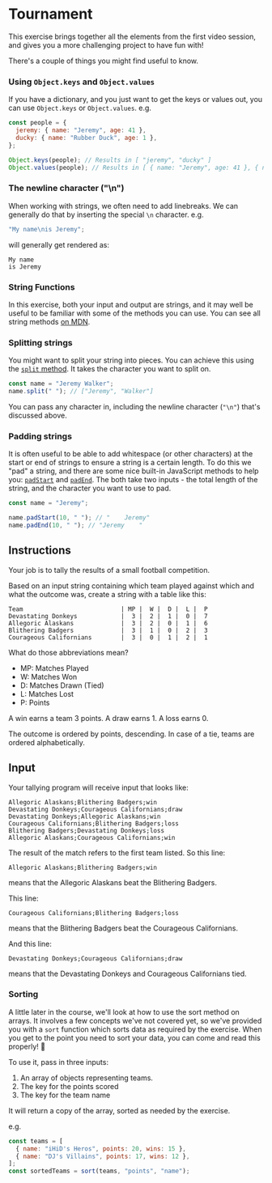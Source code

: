 # Tournament

This exercise brings together all the elements from the first video session, and gives you a more challenging project to have fun with!

There's a couple of things you might find useful to know.

### Using `Object.keys` and `Object.values`

If you have a dictionary, and you just want to get the keys or values out, you can use `Object.keys` or `Object.values`. e.g.

```javascript
const people = {
  jeremy: { name: "Jeremy", age: 41 },
  ducky: { name: "Rubber Duck", age: 1 },
};

Object.keys(people); // Results in [ "jeremy", "ducky" ]
Object.values(people); // Results in [ { name: "Jeremy", age: 41 }, { name: "Rubber Duck", age: 1 } ]
```

### The newline character ("\n")

When working with strings, we often need to add linebreaks.
We can generally do that by inserting the special `\n` character.
e.g.

```javascript
"My name\nis Jeremy";
```

will generally get rendered as:

```text
My name
is Jeremy
```

### String Functions

In this exercise, both your input and output are strings, and it may well be useful to be familiar with some of the methods you can use.
You can see all string methods [on MDN](https://developer.mozilla.org/en-US/docs/Web/JavaScript/Reference/Global_Objects/String).

### Splitting strings

You might want to split your string into pieces. You can achieve this using the [`split` method](https://developer.mozilla.org/en-US/docs/Web/JavaScript/Reference/Global_Objects/String/split). It takes the character you want to split on.

```javascript
const name = "Jeremy Walker";
name.split(" "); // ["Jeremy", "Walker"]
```

You can pass any character in, including the newline character (`"\n"`) that's discussed above.

### Padding strings

It is often useful to be able to add whitespace (or other characters) at the start or end of strings to ensure a string is a certain length. To do this we "pad" a string, and there are some nice built-in JavaScript methods to help you: [`padStart`](https://developer.mozilla.org/en-US/docs/Web/JavaScript/Reference/Global_Objects/String/padStart) and [`padEnd`](https://developer.mozilla.org/en-US/docs/Web/JavaScript/Reference/Global_Objects/String/padEnd). The both take two inputs - the total length of the string, and the character you want to use to pad.

```javascript
const name = "Jeremy";

name.padStart(10, " "); // "    Jeremy"
name.padEnd(10, " "); // "Jeremy    "
```

## Instructions

Your job is to tally the results of a small football competition.

Based on an input string containing which team played against which and what the outcome was, create a string with a table like this:

```text
Team                           | MP |  W |  D |  L |  P
Devastating Donkeys            |  3 |  2 |  1 |  0 |  7
Allegoric Alaskans             |  3 |  2 |  0 |  1 |  6
Blithering Badgers             |  3 |  1 |  0 |  2 |  3
Courageous Californians        |  3 |  0 |  1 |  2 |  1
```

What do those abbreviations mean?

- MP: Matches Played
- W: Matches Won
- D: Matches Drawn (Tied)
- L: Matches Lost
- P: Points

A win earns a team 3 points.
A draw earns 1.
A loss earns 0.

The outcome is ordered by points, descending.
In case of a tie, teams are ordered alphabetically.

## Input

Your tallying program will receive input that looks like:

```text
Allegoric Alaskans;Blithering Badgers;win
Devastating Donkeys;Courageous Californians;draw
Devastating Donkeys;Allegoric Alaskans;win
Courageous Californians;Blithering Badgers;loss
Blithering Badgers;Devastating Donkeys;loss
Allegoric Alaskans;Courageous Californians;win
```

The result of the match refers to the first team listed.
So this line:

```text
Allegoric Alaskans;Blithering Badgers;win
```

means that the Allegoric Alaskans beat the Blithering Badgers.

This line:

```text
Courageous Californians;Blithering Badgers;loss
```

means that the Blithering Badgers beat the Courageous Californians.

And this line:

```text
Devastating Donkeys;Courageous Californians;draw
```

means that the Devastating Donkeys and Courageous Californians tied.

### Sorting

A little later in the course, we'll look at how to use the sort method on arrays.
It involves a few concepts we've not covered yet, so we've provided you with a `sort` function which sorts data as required by the exercise. When you get to the point you need to sort your data, you can come and read this properly! 🙂

To use it, pass in three inputs:

1. An array of objects representing teams.
2. The key for the points scored
3. The key for the team name

It will return a copy of the array, sorted as needed by the exercise.

e.g.

```javascript
const teams = [
  { name: "iHiD's Heros", points: 20, wins: 15 },
  { name: "DJ's Villains", points: 17, wins: 12 },
];
const sortedTeams = sort(teams, "points", "name");
```
